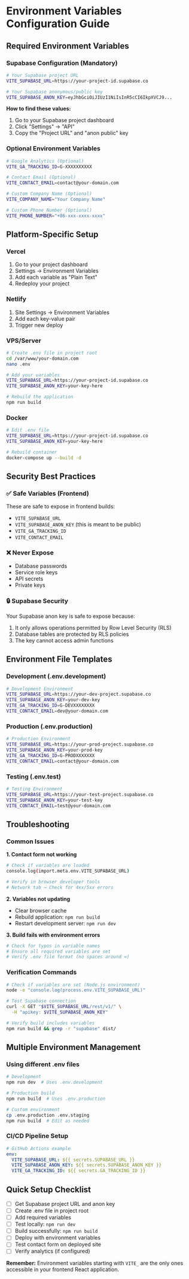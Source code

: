 # Environment Variables Configuration Guide

## Required Environment Variables

### Supabase Configuration (Mandatory)

```bash
# Your Supabase project URL
VITE_SUPABASE_URL=https://your-project-id.supabase.co

# Your Supabase anonymous/public key
VITE_SUPABASE_ANON_KEY=eyJhbGciOiJIUzI1NiIsInR5cCI6IkpXVCJ9...
```

**How to find these values:**
1. Go to your Supabase project dashboard
2. Click "Settings" → "API"
3. Copy the "Project URL" and "anon public" key

### Optional Environment Variables

```bash
# Google Analytics (Optional)
VITE_GA_TRACKING_ID=G-XXXXXXXXXX

# Contact Email (Optional)
VITE_CONTACT_EMAIL=contact@your-domain.com

# Custom Company Name (Optional)
VITE_COMPANY_NAME="Your Company Name"

# Custom Phone Number (Optional)
VITE_PHONE_NUMBER="+86-xxx-xxxx-xxxx"
```

## Platform-Specific Setup

### Vercel
1. Go to your project dashboard
2. Settings → Environment Variables
3. Add each variable as "Plain Text"
4. Redeploy your project

### Netlify
1. Site Settings → Environment Variables
2. Add each key-value pair
3. Trigger new deploy

### VPS/Server
```bash
# Create .env file in project root
cd /var/www/your-domain.com
nano .env

# Add your variables
VITE_SUPABASE_URL=https://your-project-id.supabase.co
VITE_SUPABASE_ANON_KEY=your-key-here

# Rebuild the application
npm run build
```

### Docker
```bash
# Edit .env file
VITE_SUPABASE_URL=https://your-project-id.supabase.co
VITE_SUPABASE_ANON_KEY=your-key-here

# Rebuild container
docker-compose up --build -d
```

## Security Best Practices

### ✅ Safe Variables (Frontend)
These are safe to expose in frontend builds:
- `VITE_SUPABASE_URL`
- `VITE_SUPABASE_ANON_KEY` (this is meant to be public)
- `VITE_GA_TRACKING_ID`
- `VITE_CONTACT_EMAIL`

### ❌ Never Expose
- Database passwords
- Service role keys
- API secrets
- Private keys

### 🔒 Supabase Security
Your Supabase anon key is safe to expose because:
1. It only allows operations permitted by Row Level Security (RLS)
2. Database tables are protected by RLS policies
3. The key cannot access admin functions

## Environment File Templates

### Development (.env.development)
```bash
# Development Environment
VITE_SUPABASE_URL=https://your-dev-project.supabase.co
VITE_SUPABASE_ANON_KEY=your-dev-key
VITE_GA_TRACKING_ID=G-DEVXXXXXXXX
VITE_CONTACT_EMAIL=dev@your-domain.com
```

### Production (.env.production)
```bash
# Production Environment
VITE_SUPABASE_URL=https://your-prod-project.supabase.co
VITE_SUPABASE_ANON_KEY=your-prod-key
VITE_GA_TRACKING_ID=G-PRODXXXXXXX
VITE_CONTACT_EMAIL=contact@your-domain.com
```

### Testing (.env.test)
```bash
# Testing Environment
VITE_SUPABASE_URL=https://your-test-project.supabase.co
VITE_SUPABASE_ANON_KEY=your-test-key
VITE_CONTACT_EMAIL=test@your-domain.com
```

## Troubleshooting

### Common Issues

**1. Contact form not working**
```bash
# Check if variables are loaded
console.log(import.meta.env.VITE_SUPABASE_URL)

# Verify in browser developer tools
# Network tab → Check for 4xx/5xx errors
```

**2. Variables not updating**
- Clear browser cache
- Rebuild application: `npm run build`
- Restart development server: `npm run dev`

**3. Build fails with environment errors**
```bash
# Check for typos in variable names
# Ensure all required variables are set
# Verify .env file format (no spaces around =)
```

### Verification Commands

```bash
# Check if variables are set (Node.js environment)
node -e "console.log(process.env.VITE_SUPABASE_URL)"

# Test Supabase connection
curl -X GET "$VITE_SUPABASE_URL/rest/v1/" \
  -H "apikey: $VITE_SUPABASE_ANON_KEY"

# Verify build includes variables
npm run build && grep -r "supabase" dist/
```

## Multiple Environment Management

### Using different .env files
```bash
# Development
npm run dev  # Uses .env.development

# Production build
npm run build  # Uses .env.production

# Custom environment
cp .env.production .env.staging
npm run build  # Edit as needed
```

### CI/CD Pipeline Setup
```yaml
# GitHub Actions example
env:
  VITE_SUPABASE_URL: ${{ secrets.SUPABASE_URL }}
  VITE_SUPABASE_ANON_KEY: ${{ secrets.SUPABASE_ANON_KEY }}
  VITE_GA_TRACKING_ID: ${{ secrets.GA_TRACKING_ID }}
```

## Quick Setup Checklist

- [ ] Get Supabase project URL and anon key
- [ ] Create .env file in project root
- [ ] Add required variables
- [ ] Test locally: `npm run dev`
- [ ] Build successfully: `npm run build`
- [ ] Deploy with environment variables
- [ ] Test contact form on deployed site
- [ ] Verify analytics (if configured)

**Remember:** Environment variables starting with `VITE_` are the only ones accessible in your frontend React application.